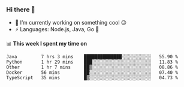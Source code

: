 ### Hi there 👋

<!--
**nodejh/nodejh** is a ✨ _special_ ✨ repository because its `README.md` (this file) appears on your GitHub profile.

Here are some ideas to get you started:

- 🔭 I’m currently working on ...
- 🌱 I’m currently learning ...
- 👯 I’m looking to collaborate on ...
- 🤔 I’m looking for help with ...
- 💬 Ask me about ...
- 📫 How to reach me: ...
- 😄 Pronouns: ...
- ⚡ Fun fact: ...
-->

- 🔭 I’m currently working on something cool :wink:
- ⚡ Languages: Node.js, Java, Go :thought_balloon:

📊 **This week I spent my time on**

<!--START_SECTION:waka-->
```text
Java         7 hrs 3 mins    ██████████████░░░░░░░░░░░   55.90 % 
Python       1 hr 29 mins    ███░░░░░░░░░░░░░░░░░░░░░░   11.83 % 
Other        1 hr 7 mins     ██▒░░░░░░░░░░░░░░░░░░░░░░   08.86 % 
Docker       56 mins         ██░░░░░░░░░░░░░░░░░░░░░░░   07.40 % 
TypeScript   35 mins         █▒░░░░░░░░░░░░░░░░░░░░░░░   04.73 % 
```
<!--END_SECTION:waka-->


<!--
:traffic_light: **Visitors**

![visitors](https://visitor-badge.glitch.me/badge?page_id=nodejh.nodejh)
-->
